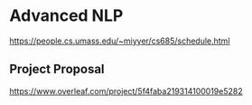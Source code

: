 # Advanced NLP
https://people.cs.umass.edu/~miyyer/cs685/schedule.html

## Project Proposal
https://www.overleaf.com/project/5f4faba219314100019e5282

